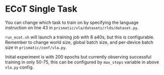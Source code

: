 # ECoT Single Task

You can change which task to train on by specifying the language instruction on line 43 in `prismatic/vla/datasets/rlds/dataset.py`.

`run_ecot.sh` will launch a training job with 8 a40s, but this is configurable. Remember to change world size, global batch size, and per-device batch size in `prismatic/conf/vla.py`. 

Initial experiment is with 200 epochs but currently observing successful training in only 50-75, this can be configured by `max_steps` variable in above `vla.py` config.